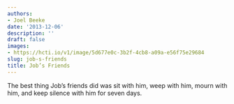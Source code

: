 ```yaml
---
authors:
- Joel Beeke
date: '2013-12-06'
description: ''
draft: false
images:
- https://hcti.io/v1/image/5d677e0c-3b2f-4cb8-a09a-e56f75e29684
slug: job-s-friends
title: Job’s Friends
---
```


The best thing Job’s friends did was sit with him, weep with him, mourn with him, and keep silence with him for seven days.